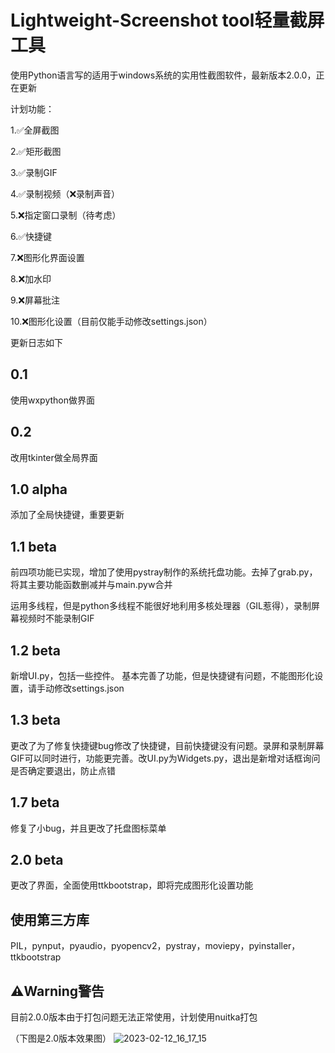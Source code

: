 # Lightweight-Screenshot tool轻量截屏工具

使用Python语言写的适用于windows系统的实用性截图软件，最新版本2.0.0，正在更新

计划功能：

1.✅全屏截图

2.✅矩形截图

3.✅录制GIF

4.✅录制视频（❌录制声音）

5.❌指定窗口录制（待考虑）

6.✅快捷键

7.❌图形化界面设置

8.❌加水印

9.❌屏幕批注

10.❌图形化设置（目前仅能手动修改settings.json）

更新日志如下
## 0.1
使用wxpython做界面
## 0.2
改用tkinter做全局界面

## 1.0 alpha
添加了全局快捷键，重要更新

## 1.1 beta
前四项功能已实现，增加了使用pystray制作的系统托盘功能。去掉了grab.py，将其主要功能函数删减并与main.pyw合并

运用多线程，但是python多线程不能很好地利用多核处理器（GIL惹得），录制屏幕视频时不能录制GIF

## 1.2 beta
新增UI.py，包括一些控件。
基本完善了功能，但是快捷键有问题，不能图形化设置，请手动修改settings.json

## 1.3 beta
更改了为了修复快捷键bug修改了快捷键，目前快捷键没有问题。录屏和录制屏幕GIF可以同时进行，功能更完善。改UI.py为Widgets.py，退出是新增对话框询问是否确定要退出，防止点错

## 1.7 beta
修复了小bug，并且更改了托盘图标菜单

## 2.0 beta
更改了界面，全面使用ttkbootstrap，即将完成图形化设置功能

## 使用第三方库
PIL，pynput，pyaudio，pyopencv2，pystray，moviepy，pyinstaller，ttkbootstrap

## ⚠️Warning警告
目前2.0.0版本由于打包问题无法正常使用，计划使用nuitka打包

（下图是2.0版本效果图）
![2023-02-12_16_17_15](https://user-images.githubusercontent.com/111341725/218300549-e0040ea7-3920-43c0-b5c7-65b6e2cb1d46.jpg)
